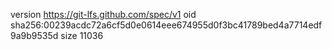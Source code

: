 version https://git-lfs.github.com/spec/v1
oid sha256:00239acdc72a6cf5d0e0614eee674955d0f3bc41789bed4a7714edf9a9b9535d
size 11036
